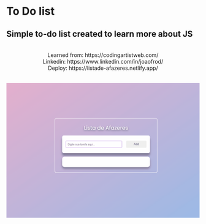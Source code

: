 # To Do list

## Simple to-do list created to learn more about JS
<p align="center">
  <br>
  Learned from: https://codingartistweb.com/<br> 
  Linkedin: https://www.linkedin.com/in/joaofrod/<br>
  Deploy: https://listade-afazeres.netlify.app/<br>
  <br>
</p>  

<img src="assets/to_readme/Animation.gif">
